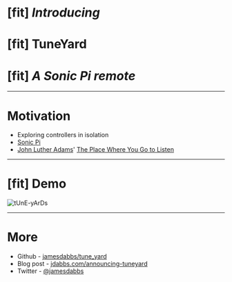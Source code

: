 # [fit] _**Introducing**_
# [fit] TuneYard
# [fit] _**A Sonic Pi remote**_

---

# Motivation

* Exploring controllers in isolation
* [Sonic Pi]()
* [John Luther Adams]()' [The Place Where You Go to Listen]()

---

# [fit] Demo

![tUnE-yArDs](http://arts.umich.edu/seen/wp-content/uploads/2014/10/tune-yards_wide-7bba480d3168aea577618ce46c2c0435acb17206.jpg)

---

# More
* Github - [jamesdabbs/tune_yard](https://github.com/jamesdabbs/tune_yard)
* Blog post - [jdabbs.com/announcing-tuneyard](http://jdabbs.com/announcing-tuneyard/)
* Twitter - [@jamesdabbs](http://twitter.com/jamesdabbs)

